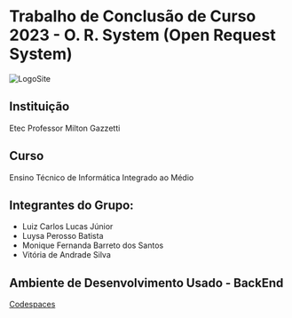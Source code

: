 # Trabalho de Conclusão de Curso 2023 - O. R. System (Open Request System)

![LogoSite](https://github.com/user-attachments/assets/fe325a40-ffe4-43e6-beff-61e3566ce2c5)

## Instituição  
Etec Professor Milton Gazzetti

## Curso  
Ensino Técnico de Informática Integrado ao Médio

## Integrantes do Grupo:

* Luiz Carlos Lucas Júnior
* Luysa Perosso Batista
* Monique Fernanda Barreto dos Santos
* Vitória de Andrade Silva

## Ambiente de Desenvolvimento Usado - BackEnd
[Codespaces](https://github.com/features/codespaces)
